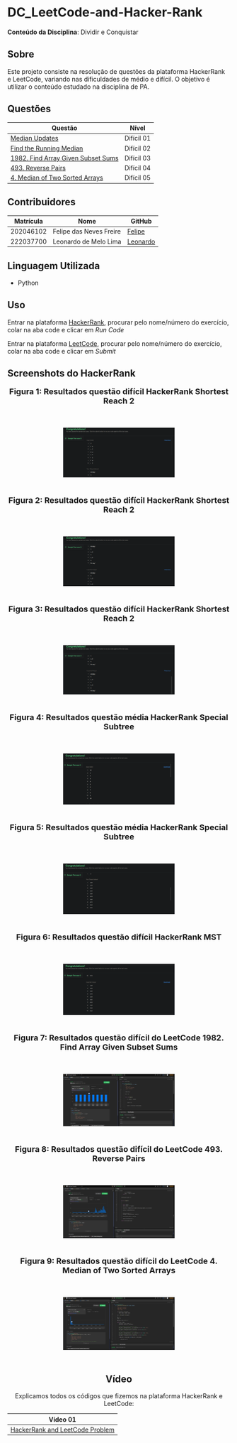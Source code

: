 # DC_LeetCode-and-Hacker-Rank

**Conteúdo da Disciplina**: Dividir e Conquistar

## Sobre

Este projeto consiste na resolução de questões da plataforma HackerRank e LeetCode, variando nas dificuldades de médio e difícil. O objetivo é utilizar o conteúdo estudado na disciplina de PA.

## Questões

<center>

</head>
<body>

<table>
    <thead>
        <tr>
            <th>Questão</th>
            <th>Nível</th>
        </tr>
    </thead>
    <tbody>
        <tr>
            <td><a href="https://www.hackerrank.com/challenges/median/problem" target="_blank">Median Updates</td>
            <td>Difícil 01</td>
        </tr>
        <tr>
            <td><a href="https://www.hackerrank.com/challenges/find-the-running-median/problem" target="_blank">Find the Running Median</td>
            <td>Difícil 02</td>
        </tr>
        <tr>
            <td><a href="https://leetcode.com/problems/find-array-given-subset-sums/description/?envType=problem-list-v2&envId=divide-and-conquer" target="_blank">1982. Find Array Given Subset Sums</td>
            <td>Difícil 03</td>
        </tr>
        <tr>
            <td><a href="https://leetcode.com/problems/reverse-pairs/description/?envType=problem-list-v2&envId=divide-and-conquer" target="_blank">493. Reverse Pairs</td>
            <td>Difícil 04</td>
        </tr>
         <tr>
            <td><a href="https://leetcode.com/problems/median-of-two-sorted-arrays/?envType=problem-list-v2&envId=divide-and-conquer" target="_blank">4. Median of Two Sorted Arrays</td>
            <td>Difícil 05</td>
        </tr>
    </tbody>
</table>

</body>
</html>

</center>

## Contribuidores

<center>

</head>
<body>

<table>
    <thead>
        <tr>
            <th>Matrícula</th>
            <th>Nome</th>
            <th>GitHub</th>
        </tr>
    </thead>
    <tbody>
        <tr>
            <td>202046102</td>
            <td>Felipe das Neves Freire</td>
            <td><a href="https://github.com/FelipeFreire-gf" target="_blank">Felipe</a></td>
        </tr>
        <tr>
            <td>222037700</td>
            <td>Leonardo de Melo Lima</td>
            <td><a href="https://github.com/leozinlima" target="_blank">Leonardo</a></td>
        </tr>
    </tbody>
</table>

</body>
</html>

</center>

## Linguagem Utilizada

- Python

## Uso

Entrar na plataforma [HackerRank](https://www.hackerrank.com/dashboard), procurar pelo nome/número do exercício, colar na aba code e clicar em _Run Code_

Entrar na plataforma [LeetCode](https://leetcode.com/problem-list/divide-and-conquer/), procurar pelo nome/número do exercício, colar na aba code e clicar em _Submit_

## Screenshots do HackerRank

<div align="center">
  <font size="4"><p style="text-align: center; margin-bottom: 50px;"><b>Figura 1: Resultados questão difícil HackerRank Shortest Reach 2</b></p></font>
</div>

<div align="center">
<img src="Assets/QuestaoDificil1_case0_1.png" alt="inicial" style=" max-width: 50%; height: auto; margin-bottom: 20px;">
</div>
<div align="center">

<div align="center">
  <font size="4"><p style="text-align: center; margin-bottom: 50px;"><b>Figura 2: Resultados questão difícil HackerRank Shortest Reach 2</b></p></font>
</div>

<div align="center">
<img src="Assets/QuestaoDificil1_case0_2.png" alt="inicial" style=" max-width: 50%; height: auto; margin-bottom: 20px;">
</div>
<div align="center">

<div align="center">
  <font size="4"><p style="text-align: center; margin-bottom: 50px;"><b>Figura 3: Resultados questão difícil HackerRank Shortest Reach 2</b></p></font>
</div>

<div align="center">
<img src="Assets/QuestaoDificil1_case0_3.png" alt="inicial" style=" max-width: 50%; height: auto; margin-bottom: 20px;">
</div>
<div align="center">

<div align="center">
  <font size="4"><p style="text-align: center; margin-bottom: 50px;"><b>Figura 4: Resultados questão média HackerRank Special Subtree</b></p></font>
</div>

<div align="center">
<img src="Assets/QuestaoDificil2_case0_1.png" alt="inicial" style=" max-width: 50%; height: auto; margin-bottom: 20px;">
</div>
<div align="center">

<div align="center">
  <font size="4"><p style="text-align: center; margin-bottom: 50px;"><b>Figura 5: Resultados questão média HackerRank Special Subtree</b></p></font>
</div>

<div align="center">
<img src="Assets/QuestaoDificil2_case0_2.png" alt="inicial" style=" max-width: 50%; height: auto; margin-bottom: 20px;">
</div>
<div align="center">

<div align="center">
  <font size="4"><p style="text-align: center; margin-bottom: 50px;"><b>Figura 6: Resultados questão difícil HackerRank MST</b></p></font>
</div>

<div align="center">
<img src="Assets/QuestaoDificil2_case0_3.png" alt="inicial" style=" max-width: 50%; height: auto; margin-bottom: 20px;">
</div>
<div align="center">

<div align="center">
  <font size="4"><p style="text-align: center; margin-bottom: 50px;"><b>Figura 7: Resultados questão difícil do LeetCode 1982. Find Array Given Subset Sums</b></p></font>
</div>

<div align="center">
<img src="Assets/sumos.png" alt="inicial" style=" max-width: 50%; height: auto; margin-bottom: 20px;">
</div>

<div align="center">
  <font size="4"><p style="text-align: center; margin-bottom: 50px;"><b>Figura 8: Resultados questão difícil do LeetCode 493. Reverse Pairs</b></p></font>
</div>

<div align="center">
<img src="Assets/reverte.png" alt="inicial" style=" max-width: 50%; height: auto; margin-bottom: 20px;">
</div>
<div align="center">
  <font size="4"><p style="text-align: center; margin-bottom: 50px;"><b>Figura 9: Resultados questão difícil do LeetCode 4. Median of Two Sorted Arrays</b></p></font>
</div>

<div align="center">
<img src="Assets/mediana.png" alt="inicial" style=" max-width: 50%; height: auto; margin-bottom: 20px;">
</div>

## Vídeo

Explicamos todos os códigos que fizemos na plataforma HackerRank e LeetCode:

</head>
<body>

<table>
    <thead>
        <tr>
            <th>Vídeo 01</th>
        </tr>
    </thead>
    <tbody>
        <tr>
            <td><a href="https://youtu.be/IYYoHstUyWE" target="_blank">HackerRank and LeetCode Problem</a></td>
        </tr>
    </tbody>
</table>

</body>
</html>
